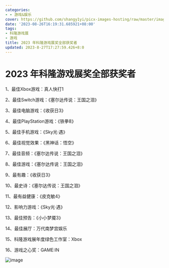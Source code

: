 ```yaml
---
categories:
- - 游戏&娱乐
cover: https://github.com/shangy1yi/picx-images-hosting/raw/master/image.72xju8kwvwk0.webp
date: '2023-08-26T16:19:31.685921+08:00'
tags:
- 科隆游戏展
- 游戏
title: 2023 年科隆游戏展奖全部获奖者
updated: 2023-8-27T17:27:59.426+8:0
---
```

# 2023 年科隆游戏展奖全部获奖者

1、最佳Xbox游戏：真人快打1

2、最佳Switch游戏：《塞尔达传说：王国之泪》

3、最佳电脑游戏：《收获日3》

4、最佳PlayStation游戏：《铁拳8》

5、最佳手机游戏：《Sky光·遇》

6、最佳视觉效果：《黑神话：悟空》

7、最佳音频：《塞尔达传说：王国之泪》

8、最佳游戏：《塞尔达传说：王国之泪》

9、最有趣：《收获日3》

10、最史诗：《塞尔达传说：王国之泪》

11、最有益健康：《皮克敏4》

12、影响力游戏：《Sky光·遇》

13、最佳预告：《小小梦魇3》

14、最佳展厅：万代南梦宫娱乐

15、科隆游戏展年度绿色工作室：Xbox

16、游戏之心奖：GAME:IN

<img src="https://github.com/shangy1yi/picx-images-hosting/raw/master/image.72xju8kwvwk0.webp" alt="image" />
